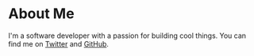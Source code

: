 # About Me

I'm a software developer with a passion for building cool things. You can find me on [Twitter](https://twitter.com/twitter_username) and [GitHub](https://github.com/mosberg-catalogue).
